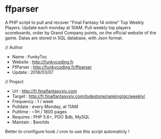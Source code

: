 # ffparser

A PHP script to pull and recover "Final Fantasy 14 online" Top Weekly Players. Update each monday at 10AM.
Pull weekly top players scoreboards, order by Grand Company points, on the official website of the game.
Datas are stored in SQL database, with Json format.

// Author
* Name : FunkyToc 
* Website : http://funkycoding.fr 
* FfParser : http://funkycoding.fr/ffparser 
* Update : 2018/03/07 

// Project
* Url : http://fr.finalfantasyxiv.com 
* Target : http://fr.finalfantasyxiv.com/lodestone/ranking/gc/weekly/ 
* Frequency : 1 / week 
* Pulldate : every Monday, at 11AM 
* Pulltime : ~1H / 1800 pages 
* Requires : PHP 5.6+, PDO $db, MySQL 
* Maintain : $worlds 

Better to c*r*onfigure hook / cron to use this script automaticly !
